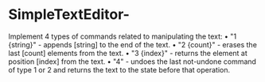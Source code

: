 # SimpleTextEditor-
Implement 4 types of commands related to manipulating the text:     • "1 {string}" - appends [string] to the end of the text.     • "2 {count}" - erases the last [count] elements from the text.     • "3 {index}" - returns the element at position [index] from the text.     • "4" - undoes the last not-undone command of type 1 or 2 and returns the text to the state before that operation.
